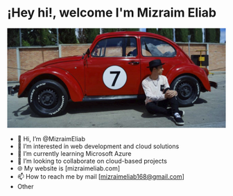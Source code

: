 # ¡Hey hi!, welcome I'm Mizraim Eliab

![MizraimEliab](/assets/img/Banner.jpg)

- 👋 Hi, I’m @MizraimEliab
- 👀 I’m interested in web development and cloud solutions
- 🌱 I’m currently learning Microsoft Azure
- 💞️ I’m looking to collaborate on cloud-based projects
- 🌐 My website is [mizraimeliab.com]
- 📫 How to reach me by mail [mizraimeliab168@gmail.com]
- Other


<!---
MizraimEliab/MizraimEliab is a ✨ special ✨ repository because its `README.md` (this file) appears on your GitHub profile.
You can click the Preview link to take a look at your changes.
--->
